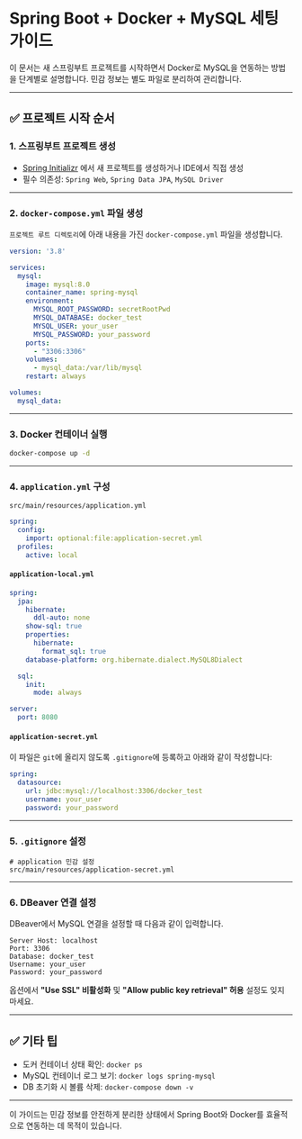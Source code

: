 # Spring Boot + Docker + MySQL 세팅 가이드

이 문서는 새 스프링부트 프로젝트를 시작하면서 Docker로 MySQL을 연동하는 방법을 단계별로 설명합니다. 민감 정보는 별도 파일로 분리하여 관리합니다.

---

## ✅ 프로젝트 시작 순서

### 1. 스프링부트 프로젝트 생성
- [Spring Initializr](https://start.spring.io/) 에서 새 프로젝트를 생성하거나 IDE에서 직접 생성
- 필수 의존성: `Spring Web`, `Spring Data JPA`, `MySQL Driver`

---

### 2. `docker-compose.yml` 파일 생성
`프로젝트 루트 디렉토리`에 아래 내용을 가진 `docker-compose.yml` 파일을 생성합니다.

```yaml
version: '3.8'

services:
  mysql:
    image: mysql:8.0
    container_name: spring-mysql
    environment:
      MYSQL_ROOT_PASSWORD: secretRootPwd
      MYSQL_DATABASE: docker_test
      MYSQL_USER: your_user
      MYSQL_PASSWORD: your_password
    ports:
      - "3306:3306"
    volumes:
      - mysql_data:/var/lib/mysql
    restart: always

volumes:
  mysql_data:
```

---

### 3. Docker 컨테이너 실행
```bash
docker-compose up -d
```

---

### 4. `application.yml` 구성
`src/main/resources/application.yml`

```yaml
spring:
  config:
    import: optional:file:application-secret.yml
  profiles:
    active: local
```

#### `application-local.yml`
```yaml
spring:
  jpa:
    hibernate:
      ddl-auto: none
    show-sql: true
    properties:
      hibernate:
        format_sql: true
    database-platform: org.hibernate.dialect.MySQL8Dialect

  sql:
    init:
      mode: always

server:
  port: 8080
```

#### `application-secret.yml`
이 파일은 `git`에 올리지 않도록 `.gitignore`에 등록하고 아래와 같이 작성합니다:

```yaml
spring:
  datasource:
    url: jdbc:mysql://localhost:3306/docker_test
    username: your_user
    password: your_password
```

---

### 5. `.gitignore` 설정
```gitignore
# application 민감 설정
src/main/resources/application-secret.yml
```

---

### 6. DBeaver 연결 설정
DBeaver에서 MySQL 연결을 설정할 때 다음과 같이 입력합니다.

```
Server Host: localhost
Port: 3306
Database: docker_test
Username: your_user
Password: your_password
```

옵션에서 **"Use SSL" 비활성화** 및 **"Allow public key retrieval" 허용** 설정도 잊지 마세요.

---

## ✅ 기타 팁

- 도커 컨테이너 상태 확인: `docker ps`
- MySQL 컨테이너 로그 보기: `docker logs spring-mysql`
- DB 초기화 시 볼륨 삭제: `docker-compose down -v`

---

이 가이드는 민감 정보를 안전하게 분리한 상태에서 Spring Boot와 Docker를 효율적으로 연동하는 데 목적이 있습니다.
